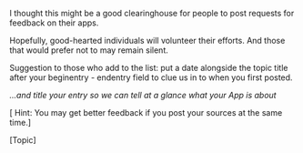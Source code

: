 I thought this might be a good clearinghouse for people to post requests for feedback on their apps.

Hopefully, good-hearted individuals will volunteer their efforts. And those that would prefer not to may remain silent.

Suggestion to those who add to the list: put a date alongside the topic title after your beginentry - endentry field to clue us in to when you first posted.

*...and title your entry so we can tell at a glance what your App is about*

[ Hint: You may get better feedback if you post your sources at the same time.]

[Topic]